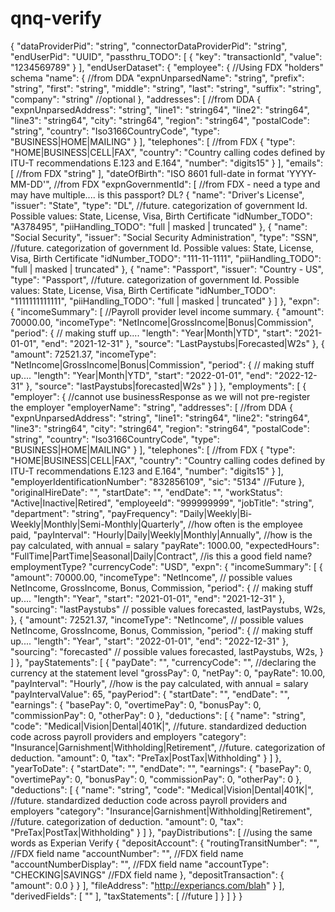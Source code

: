 # qnq-verify

{
	"dataProviderPid": "string",
	"connectorDataProviderPid": "string",
	"endUserPid": "UUID",
	"passthru_TODO": [
		{
			"key": "transactionId",
			"value": "1234569789"
		}
	],
	"endUserDataset": {
		"employee": { //Using FDX "holders" schema
			"name": { //from DDA
				"expnUnparsedName": "string",
				"prefix": "string",
				"first": "string",
				"middle": "string",
				"last": "string",
				"suffix": "string",
				"company": "string" //optional
			},
			"addresses": [ //from DDA
				{
					"expnUnparsedAddress": "string",
					"line1": "string64",
					"line2": "string64",
					"line3": "string64",
					"city": "string64",
					"region": "string64",
					"postalCode": "string",
					"country": "Iso3166CountryCode",
					"type": "BUSINESS|HOME|MAILING"
				}
			],
			"telephones": [ //from FDX
				{
					"type": "HOME|BUSINESS|CELL|FAX",
					"country": "Country calling codes defined by ITU-T recommendations E.123 and E.164",
					"number": "digits15"
				}
			],
			"emails": [ //from FDX
				"string"
			],
			"dateOfBirth": "ISO 8601 full-date in format 'YYYY-MM-DD'", //from FDX
			"expnGovernmentId": [ //from FDX - need a type and may have multiple....  is this passport? DL? 
				{
					"name": "Driver's License",
					"issuer": "State",
					"type": "DL", //future. categorization of government Id.  Possible values: State, License, Visa, Birth Certificate
					"idNumber_TODO": "A378495",
					"piiHandling_TODO": "full | masked | truncated"
				},
				{
					"name": "Social Security",
					"issuer": "Social Security Administration",
					"type": "SSN", //future. categorization of government Id.  Possible values: State, License, Visa, Birth Certificate
					"idNumber_TODO": "111-11-1111",
					"piiHandling_TODO": "full | masked | truncated"
				},
				{
					"name": "Passport",
					"issuer": "Country - US",
					"type": "Passport", //future. categorization of government Id.  Possible values: State, License, Visa, Birth Certificate
					"idNumber_TODO": "1111111111111",
					"piiHandling_TODO": "full | masked | truncated"
				}
			]
		},
		"expn": {
			"incomeSummary": [ //Payroll provider level income summary.
				{
					"amount": 70000.00,
					"incomeType": "NetIncome|GrossIncome|Bonus|Commission",
					"period": { // making stuff up....
						"length": "Year|Month|YTD",
						"start": "2021-01-01",
						"end": "2021-12-31"
					},
					"source": "LastPaystubs|Forecasted|W2s"
				},
				{
					"amount": 72521.37,
					"incomeType": "NetIncome|GrossIncome|Bonus|Commission",
					"period": { // making stuff up....
						"length": "Year|Month|YTD",
						"start": "2022-01-01",
						"end": "2022-12-31"
					},
					"source": "lastPaystubs|forecasted|W2s"
				}
			]
		},
		"employments": [
			{
				"employer": { //cannot use businessResponse as we will not pre-register the employer
					"employerName": "string",
					"addresses": [ //from DDA
						{
							"expnUnparsedAddress": "string",
							"line1": "string64",
							"line2": "string64",
							"line3": "string64",
							"city": "string64",
							"region": "string64",
							"postalCode": "string",
							"country": "Iso3166CountryCode",
							"type": "BUSINESS|HOME|MAILING"
						}
					],
					"telephones": [ //from FDX
						{
							"type": "HOME|BUSINESS|CELL|FAX",
							"country": "Country calling codes defined by ITU-T recommendations E.123 and E.164",
							"number": "digits15"
						}
					],
					"employerIdentificationNumber": "832856109",
					"sic": "5134" //Future
				},
				"originalHireDate": "",
				"startDate": "",
				"endDate": "",
				"workStatus": "Active|Inactive|Retired",
				"employeeId": "999999999",
				"jobTitle": "string",
				"department": "string",
				"payFrequency": "Daily|Weekly|Bi-Weekly|Monthly|Semi-Monthly|Quarterly", //how often is the employee paid, 
				"payInterval": "Hourly|Daily|Weekly|Monthly|Annually", //how is the pay calculated, with annual = salary
				"payRate": 1000.00,
				"expectedHours": "FullTime|PartTime|Seasonal|Daily|Contract", //is this a good field name? employmentType?
				"currencyCode": "USD",
				"expn": {
					"incomeSummary": [
						{
							"amount": 70000.00,
							"incomeType": "NetIncome", // possible values NetIncome, GrossIncome, Bonus, Commission, 
							"period": { // making stuff up....
								"length": "Year",
								"start": "2021-01-01",
								"end": "2021-12-31"
							},
							"sourcing": "lastPaystubs" // possible values forecasted, lastPaystubs, W2s, 
						},
						{
							"amount": 72521.37,
							"incomeType": "NetIncome", // possible values NetIncome, GrossIncome, Bonus, Commission, 
							"period": { // making stuff up....
								"length": "Year",
								"start": "2022-01-01",
								"end": "2022-12-31"
							},
							"sourcing": "forecasted" // possible values forecasted, lastPaystubs, W2s, 
						}
					]
				},
				"payStatements": [
					{
						"payDate": "",
						"currencyCode": "", //declaring the currency at the statement level
						"grossPay": 0,
						"netPay": 0,
						"payRate": 10.00,
						"payInterval": "Hourly", //how is the pay calculated, with annual = salary
						"payIntervalValue": 65,
						"payPeriod": {
							"startDate": "",
							"endDate": "",
							"earnings": {
								"basePay": 0,
								"overtimePay": 0,
								"bonusPay": 0,
								"commissionPay": 0,
								"otherPay": 0
							},
							"deductions": [
								{
									"name": "string",
									"code": "Medical|Vision|Dental|401K|", //future. standardized deduction code across payroll providers and employers
									"category": "Insurance|Garnishment|Withholding|Retirement", //future. categorization of deduction.
									"amount": 0,
									"tax": "PreTax|PostTax|Withholding"
								}
							]
						},
						"yearToDate": {
							"startDate": "",
							"endDate": "",
							"earnings": {
								"basePay": 0,
								"overtimePay": 0,
								"bonusPay": 0,
								"commissionPay": 0,
								"otherPay": 0
							},
							"deductions": [
								{
									"name": "string",
									"code": "Medical|Vision|Dental|401K|", //future.  standardized deduction code across payroll providers and employers
									"category": "Insurance|Garnishment|Withholding|Retirement", //future. categorization of deduction.
									"amount": 0,
									"tax": "PreTax|PostTax|Withholding"
								}
							]
						},
						"payDistributions": [ //using the same words as Experian Verify
							{
								"depositAccount": {
									"routingTransitNumber": "", //FDX field name
									"accountNumber": "", //FDX field name
									"accountNumberDisplay": "", //FDX field name
									"accountType": "CHECKING|SAVINGS" //FDX field name
								},
								"depositTransaction": {
									"amount": 0.0
								}
							}
						],
						"fileAddress": "http://experiancs.com/blah"
					}
				],
				"derivedFields": [
					""
				],
				"taxStatements": [ //future
				]
			}
		]
	}
}
